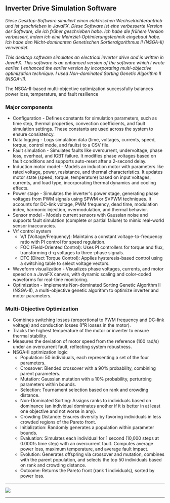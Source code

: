 ## Inverter Drive Simulation Software

_Diese Desktop-Software simuliert einen elektrischen Wechselrichterantrieb und ist geschrieben in JavaFX. Diese Software ist eine verbesserte Version der Software, die ich früher geschrieben habe. Ich habe die frühere Version verbessert, indem ich eine Mehrziel-Optimierungstechnik eingebaut habe. Ich habe den Nicht-dominanten Genetischen Sortieralgorithmus II (NSGA-II) verwendet._

_This desktop software simulates an electrical inverter drive and is written in JavaFX. This software is an enhanced version of the software which I wrote earlier. I enhanced the earlier version by incorporating multi-objective optimization technique. I used Non-dominated Sorting Genetic Algorithm II (NSGA-II)._

The NSGA-II-based multi-objective optimization successfully balances power loss, temperature, and fault resilience

### Major components
* Configuration - Defines constants for simulation parameters, such as time step, thermal properties, convection coefficients, and fault simulation settings. These constants are used across the system to ensure consistency.
* Data logging - Logs simulation data (time, voltages, currents, speed, torque, control mode, and faults) to a CSV file.
* Fault simulation - Simulates faults like overcurrent, undervoltage, phase loss, overheat, and IGBT failure. It modifies phase voltages based on fault conditions and supports auto-reset after a 2-second delay.
* Induction motor model - Models an induction motor with parameters like rated voltage, power, resistance, and thermal characteristics. It updates motor state (speed, torque, temperature) based on input voltages, currents, and load type, incorporating thermal dynamics and cooling effects.
* Power stage - Simulates the inverter's power stage, generating phase voltages from PWM signals using SPWM or SVPWM techniques. It accounts for DC-link voltage, PWM frequency, dead time, modulation index, harmonic injection, overmodulation, and thermal behavior.
* Sensor model - Models current sensors with Gaussian noise and supports fault simulation (complete or partial failure) to mimic real-world sensor inaccuracies.
* V/f control system
  * V/f (Voltage/Frequency): Maintains a constant voltage-to-frequency ratio with PI control for speed regulation.
  * FOC (Field-Oriented Control): Uses PI controllers for torque and flux, transforming d-q voltages to three-phase signals.
  * DTC (Direct Torque Control): Applies hysteresis-based control using a switching table to select voltage vectors.
* Waveform visualization - Visualizes phase voltages, currents, and motor speed on a JavaFX canvas, with dynamic scaling and color-coded waveforms for real-time monitoring.
* Optimization - Implements Non-dominated Sorting Genetic Algorithm II (NSGA-II), a multi-objective genetic algorithm to optimize inverter and motor parameters.

### Multi-Objective Optimization 
* Combines switching losses (proportional to PWM frequency and DC-link voltage) and conduction losses (I²R losses in the motor).
* Tracks the highest temperature of the motor or inverter to ensure thermal stability.
* Measures the deviation of motor speed from the reference (100 rad/s) under an overcurrent fault, reflecting system robustness.
* NSGA-II optimization logic
  * Population: 50 individuals, each representing a set of the four parameters.
  * Crossover: Blended crossover with a 90% probability, combining parent parameters.
  * Mutation: Gaussian mutation with a 10% probability, perturbing parameters within bounds.
  * Selection: Tournament selection based on rank and crowding distance.
  * Non-Dominated Sorting: Assigns ranks to individuals based on dominance (an individual dominates another if it is better in at least one objective and not worse in any).
  * Crowding Distance: Ensures diversity by favoring individuals in less crowded regions of the Pareto front.
  * Initialization: Randomly generates a population within parameter bounds.
  * Evaluation: Simulates each individual for 1 second (10,000 steps at 0.0001s time step) with an overcurrent fault. Computes average power loss, maximum temperature, and average fault impact.
  * Evolution: Generates offspring via crossover and mutation, combines with the parent population, and selects the top 50 individuals based on rank and crowding distance.
  * Outcome: Returns the Pareto front (rank 1 individuals), sorted by power loss.
 
---

![](https://github.com/KMORaza/MOO_Inverter_Drive_Simulation_Software/blob/main/src/main/screenshot.png)

---
